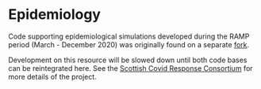 # Epidemiology

Code supporting epidemiological simulations developed during the RAMP period (March - December 2020) was originally found on a separate [fork](https://github.com/ScottishCovidResponse/Simulation.jl).

Development on this resource will be slowed down until both code bases can be reintegrated here. See the [Scottish Covid Response Consortium](https://www.gla.ac.uk/research/az/scrc/) for more details of the project.
